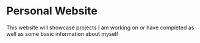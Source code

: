 # Personal Website
This website will showcase projects I am working on or have completed as well as some basic information about myself

